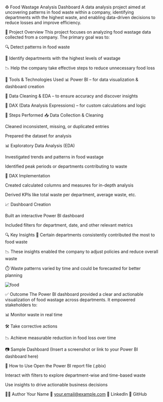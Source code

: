 ♻️ Food Wastage Analysis Dashboard
A data analysis project aimed at uncovering patterns in food waste within a company, identifying departments with the highest waste, and enabling data-driven decisions to reduce losses and improve efficiency.

📌 Project Overview
This project focuses on analyzing food wastage data collected from a company. The primary goal was to:

🔍 Detect patterns in food waste

🏢 Identify departments with the highest levels of wastage

📉 Help the company take effective steps to reduce unnecessary food loss

🧰 Tools & Technologies Used
📊 Power BI – for data visualization & dashboard creation

📄 Data Cleaning & EDA – to ensure accuracy and discover insights

🧠 DAX (Data Analysis Expressions) – for custom calculations and logic

🔧 Steps Performed
📥 Data Collection & Cleaning

Cleaned inconsistent, missing, or duplicated entries

Prepared the dataset for analysis

📊 Exploratory Data Analysis (EDA)

Investigated trends and patterns in food wastage

Identified peak periods or departments contributing to waste

🧠 DAX Implementation

Created calculated columns and measures for in-depth analysis

Derived KPIs like total waste per department, average waste, etc.

📈 Dashboard Creation

Built an interactive Power BI dashboard

Included filters for department, date, and other relevant metrics

🔍 Key Insights
🏢 Certain departments consistently contributed the most to food waste

📉 These insights enabled the company to adjust policies and reduce overall waste

⏱️ Waste patterns varied by time and could be forecasted for better planning

![food](https://github.com/user-attachments/assets/acc2a0ee-89fd-4e3d-b460-62196a7a63e7)


✅ Outcome
The Power BI dashboard provided a clear and actionable visualization of food wastage across departments. It empowered stakeholders to:

📊 Monitor waste in real time

🛠️ Take corrective actions

📉 Achieve measurable reduction in food loss over time

📷 Sample Dashboard
(Insert a screenshot or link to your Power BI dashboard here)

🚀 How to Use
Open the Power BI report file (.pbix)

Interact with filters to explore department-wise and time-based waste

Use insights to drive actionable business decisions

🙋‍♂️ Author
Your Name
📧 your.email@example.com
🔗 LinkedIn
🔗 GitHub
